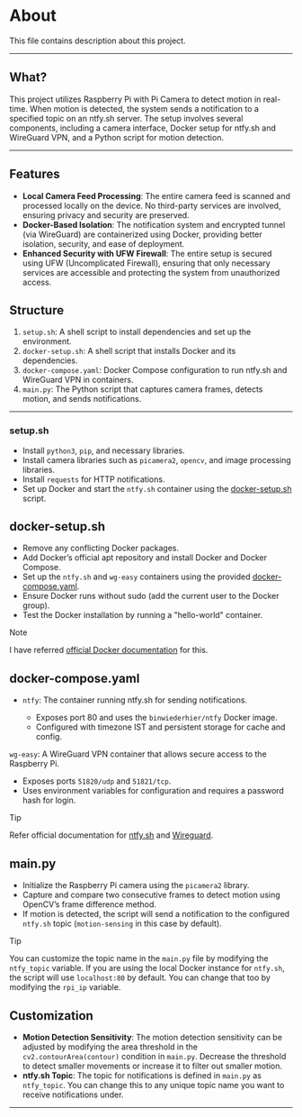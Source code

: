 # About

This file contains description about this project.

---

## What?

This project utilizes Raspberry Pi with Pi Camera to detect motion in real-time. When motion is detected, the system sends a notification to a specified topic on an ntfy.sh server. The setup involves several components, including a camera interface, Docker setup for ntfy.sh and WireGuard VPN, and a Python script for motion detection.

---

## Features

- **Local Camera Feed Processing**: The entire camera feed is scanned and processed locally on the device. No third-party services are involved, ensuring privacy and security are preserved.
- **Docker-Based Isolation**: The notification system and encrypted tunnel (via WireGuard) are containerized using Docker, providing better isolation, security, and ease of deployment.
- **Enhanced Security with UFW Firewall**: The entire setup is secured using UFW (Uncomplicated Firewall), ensuring that only necessary services are accessible and protecting the system from unauthorized access.

## Structure

1. `setup.sh`: A shell script to install dependencies and set up the environment.
2. `docker-setup.sh`: A shell script that installs Docker and its dependencies.
3. `docker-compose.yaml`: Docker Compose configuration to run ntfy.sh and WireGuard VPN in containers.
4. `main.py`: The Python script that captures camera frames, detects motion, and sends notifications.


---

### setup.sh

- Install `python3`, `pip`, and necessary libraries.
- Install camera libraries such as `picamera2`, `opencv`, and image processing libraries.
- Install `requests` for HTTP notifications.
- Set up Docker and start the `ntfy.sh` container using the [docker-setup.sh](docker-setup.sh) script.

## docker-setup.sh

- Remove any conflicting Docker packages.
- Add Docker’s official apt repository and install Docker and Docker Compose.
- Set up the `ntfy.sh` and `wg-easy` containers using the provided [docker-compose.yaml](docker-compose.yaml).
- Ensure Docker runs without sudo (add the current user to the Docker group).
- Test the Docker installation by running a "hello-world" container.

> [!NOTE]
> I have referred [official Docker documentation](https://docs.docker.com/engine/install/debian/) for this.

## docker-compose.yaml

- `ntfy`: The container running ntfy.sh for sending notifications.

  - Exposes port 80 and uses the `binwiederhier/ntfy` Docker image.
  - Configured with timezone IST and persistent storage for cache and config.

`wg-easy`: A WireGuard VPN container that allows secure access to the Raspberry Pi.

  - Exposes ports `51820/udp` and `51821/tcp`.
  - Uses environment variables for configuration and requires a password hash for login.

> [!TIP]
> Refer official documentation for [ntfy.sh](https://docs.ntfy.sh/install/#docker) and [Wireguard](https://github.com/wg-easy/wg-easy).

## main.py

- Initialize the Raspberry Pi camera using the `picamera2` library.
- Capture and compare two consecutive frames to detect motion using OpenCV’s frame difference method.
- If motion is detected, the script will send a notification to the configured `ntfy.sh` topic (`motion-sensing` in this case by default).

> [!TIP]
> You can customize the topic name in the `main.py` file by modifying the `ntfy_topic` variable. If you are using the local Docker instance for `ntfy.sh`, the script will use `localhost:80` by default. You can change that too by modifying the `rpi_ip` variable.

## Customization

- **Motion Detection Sensitivity**: The motion detection sensitivity can be adjusted by modifying the area threshold in the `cv2.contourArea(contour)` condition in `main.py`. Decrease the threshold to detect smaller movements or increase it to filter out smaller motion.
- **ntfy.sh Topic**: The topic for notifications is defined in `main.py` as `ntfy_topic`. You can change this to any unique topic name you want to receive notifications under.

---
